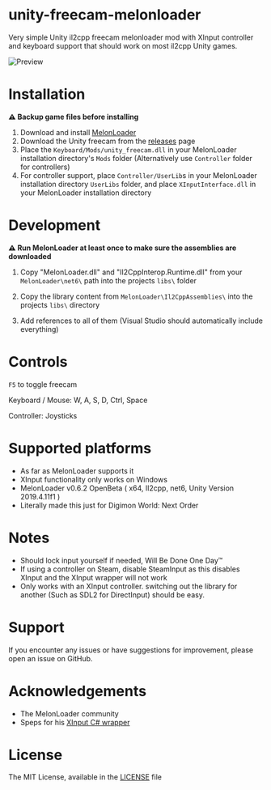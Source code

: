 # unity-freecam-melonloader
Very simple Unity il2cpp freecam melonloader mod with XInput controller and keyboard support that should work on most il2cpp Unity games.

![Preview](media/preview.gif)


# Installation
**⚠️ Backup game files before installing**
1. Download and install [MelonLoader](https://github.com/LavaGang/MelonLoader)
2. Download the Unity freecam from the [releases](https://github.com/cocainewoman/unity-freecam-melonloader/releases/) page
3. Place the `Keyboard/Mods/unity_freecam.dll` in your MelonLoader installation directory's `Mods` folder (Alternatively use `Controller` folder for controllers)
4. For controller support, place `Controller/UserLib`s in your MelonLoader installation directory `UserLibs` folder, and place `XInputInterface.dll` in your MelonLoader installation directory


# Development
**⚠️ Run MelonLoader at least once to make sure the assemblies are downloaded**
1. Copy "MelonLoader.dll" and "Il2CppInterop.Runtime.dll" from your `MelonLoader\net6\` path into the projects `libs\` folder

2. Copy the library content from `MelonLoader\Il2CppAssemblies\` into the projects `libs\` directory

3. Add references to all of them (Visual Studio should automatically include everything)

# Controls
`F5` to toggle freecam

Keyboard / Mouse: W, A, S, D, Ctrl, Space

Controller: Joysticks

# Supported platforms
* As far as MelonLoader supports it 
* XInput functionality only works on Windows 
* MelonLoader v0.6.2 OpenBeta ( x64, Il2cpp, net6, Unity Version 2019.4.11f1 )
* Literally made this just for Digimon World: Next Order

# Notes
* Should lock input yourself if needed, Will Be Done One Day™
* If using a controller on Steam, disable SteamInput as this disables XInput and the XInput wrapper will not work
* Only works with an XInput controller. switching out the library for another (Such as SDL2 for DirectInput) should be easy.

# Support
If you encounter any issues or have suggestions for improvement, please open an issue on GitHub.

# Acknowledgements
* The MelonLoader community
* Speps for his [XInput C# wrapper](https://github.com/speps/XInputDotNet)  

# License
The MIT License, available in the [LICENSE](https://github.com/cocainewoman/unity-freecam-melonloader/blob/master/LICENSE) file
